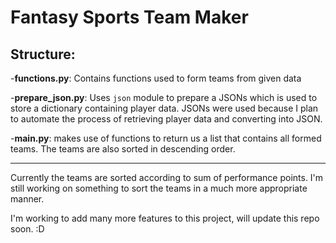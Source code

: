 # Fantasy Sports Team Maker

## Structure:

-**functions.py**: Contains functions used to form teams from given data

-**prepare_json.py**: Uses `json` module to prepare a JSONs which is used to store a dictionary containing player data. JSONs were used because I plan to automate the process of retrieving player data and converting into JSON.

-**main.py**: makes use of functions to return us a list that contains all formed teams. The teams are also sorted in descending order.

---

Currently the teams are sorted according to sum of performance points. I'm still working on something to sort the teams in a much more appropriate manner.

I'm working to add many more features to this project, will update this repo soon. :D
